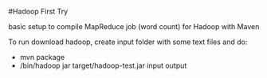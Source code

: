 #Hadoop First Try

basic setup to compile MapReduce job (word count) for Hadoop with Maven

To run download hadoop, create input folder with some text files and do:

- mvn package
- <path-to-hadoop>/bin/hadoop jar target/hadoop-test.jar input output
